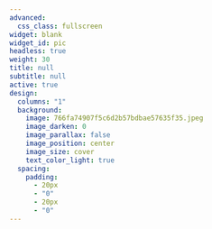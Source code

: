 ```yaml
---
advanced:
  css_class: fullscreen
widget: blank
widget_id: pic
headless: true
weight: 30
title: null
subtitle: null
active: true
design:
  columns: "1"
  background:
    image: 766fa74907f5c6d2b57bdbae57635f35.jpeg
    image_darken: 0
    image_parallax: false
    image_position: center
    image_size: cover
    text_color_light: true
  spacing:
    padding:
      - 20px
      - "0"
      - 20px
      - "0"
---
```

